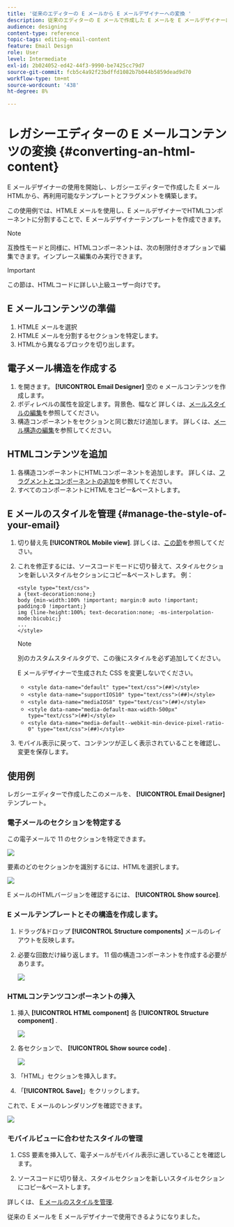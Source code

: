 ```yaml
---
title: '従来のエディターの E メールから E メールデザイナーへの変換 '
description: 従来のエディターの E メールで作成した E メールを E メールデザイナーに使用する方法を説明します。
audience: designing
content-type: reference
topic-tags: editing-email-content
feature: Email Design
role: User
level: Intermediate
exl-id: 2b024052-ed42-44f3-9990-be7425cc79d7
source-git-commit: fcb5c4a92f23bdffd1082b7b044b5859dead9d70
workflow-type: tm+mt
source-wordcount: '438'
ht-degree: 8%

---
```


# レガシーエディターの E メールコンテンツの変換 {#converting-an-html-content}

E メールデザイナーの使用を開始し、レガシーエディターで作成した E メールHTMLから、再利用可能なテンプレートとフラグメントを構築します。

この使用例では、HTMLE メールを使用し、E メールデザイナーでHTMLコンポーネントに分割することで、E メールデザイナーテンプレートを作成できます。

>[!NOTE]
>
>互換性モードと同様に、HTMLコンポーネントは、次の制限付きオプションで編集できます。インプレース編集のみ実行できます。

>[!IMPORTANT]
>
>この節は、HTMLコードに詳しい上級ユーザー向けです。

## E メールコンテンツの準備

1. HTMLE メールを選択
1. HTMLE メールを分割するセクションを特定します。
1. HTMLから異なるブロックを切り出します。

## 電子メール構造を作成する

1. を開きます。 **[!UICONTROL Email Designer]**  空の e メールコンテンツを作成します。
1. ボディレベルの属性を設定します。背景色、幅など 詳しくは、[メールスタイルの編集](../../designing/using/styles.md)を参照してください。
1. 構造コンポーネントをセクションと同じ数だけ追加します。 詳しくは、[メール構造の編集](../../designing/using/designing-from-scratch.md#defining-the-email-structure)を参照してください。

## HTMLコンテンツを追加

1. 各構造コンポーネントにHTMLコンポーネントを追加します。 詳しくは、[フラグメントとコンポーネントの追加](../../designing/using/designing-from-scratch.md#defining-the-email-structure)を参照してください。
1. すべてのコンポーネントにHTMLをコピー&amp;ペーストします。

## E メールのスタイルを管理 {#manage-the-style-of-your-email}

1. 切り替え先 **[!UICONTROL Mobile view]**. 詳しくは、[この節](../../designing/using/plain-text-html-modes.md#switching-to-mobile-view)を参照してください。

1. これを修正するには、ソースコードモードに切り替えて、スタイルセクションを新しいスタイルセクションにコピー&amp;ペーストします。 例：

   ```
   <style type="text/css">
   a {text-decoration:none;}
   body {min-width:100% !important; margin:0 auto !important; padding:0 !important;}
   img {line-height:100%; text-decoration:none; -ms-interpolation-mode:bicubic;}
   ...
   </style>
   ```

   >[!NOTE]
   >
   >別のカスタムスタイルタグで、この後にスタイルを必ず追加してください。
   >
   >E メールデザイナーで生成された CSS を変更しないでください。
   >
   >* `<style data-name="default" type="text/css">(##)</style>`
   >* `<style data-name="supportIOS10" type="text/css">(##)</style>`
   >* `<style data-name="mediaIOS8" type="text/css">(##)</style>`
   >* `<style data-name="media-default-max-width-500px" type="text/css">(##)</style>`
   >* `<style data-name="media-default--webkit-min-device-pixel-ratio-0" type="text/css">(##)</style>`


1. モバイル表示に戻って、コンテンツが正しく表示されていることを確認し、変更を保存します。

## 使用例

レガシーエディターで作成したこのメールを、 **[!UICONTROL Email Designer]** テンプレート。

### 電子メールのセクションを特定する

この電子メールで 11 のセクションを特定できます。

![](assets/html-dce-view-mail.png)

要素のどのセクションかを識別するには、HTMLを選択します。

![](assets/breadcrumbs.png)

E メールのHTMLバージョンを確認するには、 **[!UICONTROL Show source]**.

### E メールテンプレートとその構造を作成します。

1. ドラッグ&amp;ドロップ **[!UICONTROL Structure components]**  メールのレイアウトを反映します。

1. 必要な回数だけ繰り返します。 11 個の構造コンポーネントを作成する必要があります。

   ![](assets/structure-components-migration.png)

### HTMLコンテンツコンポーネントの挿入

1. 挿入 **[!UICONTROL HTML component]**  各 **[!UICONTROL Structure component]** .

   ![](assets/html-components.png)

1. 各セクションで、 **[!UICONTROL Show source code]** .

   ![](assets/show-source-code.png)

1. 「HTML」セクションを挿入します。

1. 「**[!UICONTROL Save]**」をクリックします。

これで、E メールのレンダリングを確認できます。

![](assets/migrated-email-result.png)

### モバイルビューに合わせたスタイルの管理

1. CSS 要素を挿入して、電子メールがモバイル表示に適していることを確認します。

1. ソースコードに切り替え、スタイルセクションを新しいスタイルセクションにコピー&amp;ペーストします。

詳しくは、 [E メールのスタイルを管理](#manage-the-style-of-your-email).

従来の E メールを E メールデザイナーで使用できるようになりました。
